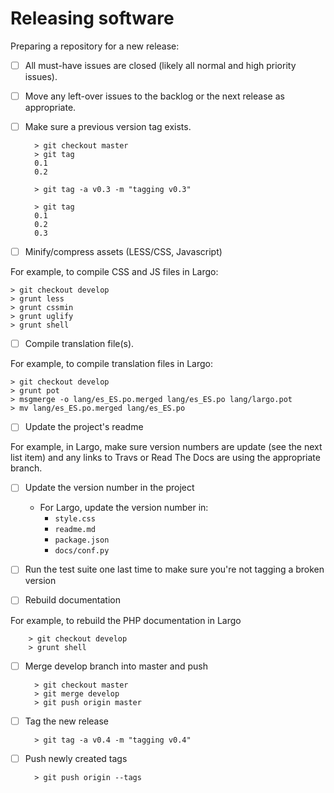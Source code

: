 # Releasing software

Preparing a repository for a new release:

- [ ] All must-have issues are closed (likely all normal and high priority issues).

- [ ] Move any left-over issues to the backlog or the next release as appropriate.

- [ ] Make sure a previous version tag exists.

        > git checkout master
        > git tag
        0.1
        0.2

        > git tag -a v0.3 -m "tagging v0.3"
    
        > git tag
        0.1
        0.2
        0.3

- [ ] Minify/compress assets (LESS/CSS, Javascript)

For example, to compile CSS and JS files in Largo:

    > git checkout develop
    > grunt less
    > grunt cssmin
    > grunt uglify
    > grunt shell

- [ ] Compile translation file(s).

For example, to compile translation files in Largo:

    > git checkout develop
    > grunt pot
    > msgmerge -o lang/es_ES.po.merged lang/es_ES.po lang/largo.pot
    > mv lang/es_ES.po.merged lang/es_ES.po

- [ ] Update the project's readme

For example, in Largo, make sure version numbers are update (see the next list item) and any links to Travs or Read The Docs are using the appropriate branch.

- [ ] Update the version number in the project

    - For Largo, update the version number in:
        - `style.css`
        - `readme.md`
        - `package.json`
        - `docs/conf.py`

- [ ] Run the test suite one last time to make sure you're not tagging a broken version

- [ ] Rebuild documentation

For example, to rebuild the PHP documentation in Largo

        > git checkout develop
        > grunt shell

- [ ] Merge develop branch into master and push

        > git checkout master
        > git merge develop
        > git push origin master

- [ ] Tag the new release

        > git tag -a v0.4 -m "tagging v0.4"

- [ ] Push newly created tags

        > git push origin --tags
